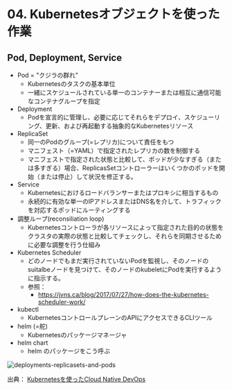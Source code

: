 # 04. Kubernetesオブジェクトを使った作業

## Pod, Deployment, Service

* Pod = "クジラの群れ"
    * Kubernetesのタスクの基本単位
    * 一緒にスケジュールされている単一のコンテナーまたは相互に通信可能なコンテナグループを指定
* Deployment
    * Podを宣言的に管理し、必要に応じてそれらをデプロイ、スケジューリング、更新、および再起動する抽象的なKubernetesリソース
* ReplicaSet
    * 同一のPodのグループ(=レプリカ)について責任をもつ
    * マニフェスト（=YAML）で指定されたレプリカの数を制御する
    * マニフェストで指定された状態と比較して、ポッドが少なすぎる（または多すぎる）場合、ReplicasSetコントローラーはいくつかのポッドを開始（または停止）して状況を修正する。
* Service
    * Kubernetesにおけるロードバランサーまたはプロキシに相当するもの
    * 永続的に有効な単一のIPアドレスまたはDNS名を介して、トラフィックを対応するポッドにルーティングする
* 調整ループ(reconsiliation loop)
    * Kubernetesコントローラが各リソースによって指定された目的の状態をクラスタの実際の状態と比較してチェックし、それらを同期させるために必要な調整を行う仕組み
* Kubernetes Scheduler
    * どのノードでもまだ実行されていないPodを監視し、そのノードのsuitalbeノードを見つけて、そのノードのkubeletにPodを実行するように指示する。
    * 参照：
        * https://jvns.ca/blog/2017/07/27/how-does-the-kubernetes-scheduler-work/
* kubectl
    * KubernetesコントロールプレーンのAPIにアクセスできるCLIツール
* helm (=舵)
    * Kubernetesのパッケージマネージャ
* helm chart
    * helm のパッケージをこう呼ぶ

![deployments-replicasets-and-pods](https://i.imgur.com/UHgZbAA.jpg)

出典： [Kubernetesを使ったCloud Native DevOps](https://www.nginx.com/resources/library/cloud-native-devops-with-kubernetes/)
